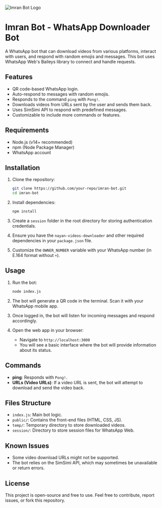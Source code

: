 ![Imran Bot Logo](images/imran-bot-logo.png)



# Imran Bot - WhatsApp Downloader Bot

A WhatsApp bot that can download videos from various platforms, interact with users, and respond with random emojis and messages. This bot uses WhatsApp Web's Baileys library to connect and handle requests.

## Features

- QR code-based WhatsApp login.
- Auto-respond to messages with random emojis.
- Responds to the command `ping` with `Pong!`.
- Downloads videos from URLs sent by the user and sends them back.
- Uses SimSimi API to respond with predefined messages.
- Customizable to include more commands or features.

## Requirements

- Node.js (v14+ recommended)
- npm (Node Package Manager)
- WhatsApp account

## Installation

1. Clone the repository:
    ```bash
    git clone https://github.com/your-repo/imran-bot.git
    cd imran-bot
    ```

2. Install dependencies:
    ```bash
    npm install
    ```

3. Create a `session` folder in the root directory for storing authentication credentials.

4. Ensure you have the `nayan-videos-downloader` and other required dependencies in your `package.json` file.

5. Customize the `OWNER_NUMBER` variable with your WhatsApp number (in E.164 format without `+`).

## Usage

1. Run the bot:
    ```bash
    node index.js
    ```

2. The bot will generate a QR code in the terminal. Scan it with your WhatsApp mobile app.

3. Once logged in, the bot will listen for incoming messages and respond accordingly.

4. Open the web app in your browser:
    - Navigate to `http://localhost:3000`
    - You will see a basic interface where the bot will provide information about its status.

## Commands

- **ping**: Responds with `Pong!`.
- **URLs (Video URLs)**: If a video URL is sent, the bot will attempt to download and send the video back.

## Files Structure

- `index.js`: Main bot logic.
- `public/`: Contains the front-end files (HTML, CSS, JS).
- `temp/`: Temporary directory to store downloaded videos.
- `session/`: Directory to store session files for WhatsApp Web.

## Known Issues

- Some video download URLs might not be supported.
- The bot relies on the SimSimi API, which may sometimes be unavailable or return errors.

## License

This project is open-source and free to use. Feel free to contribute, report issues, or fork this repository.
